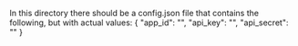 In this directory there should be a config.json file that contains the following, but with actual values:
{
  "app_id": "",
  "api_key": "",
  "api_secret": ""
}
